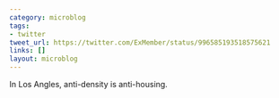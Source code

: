 ```yaml
---
category: microblog
tags:
- twitter
tweet_url: https://twitter.com/ExMember/status/996585193518575621
links: []
layout: microblog
---
```

In Los Angles, anti-density is anti-housing.
